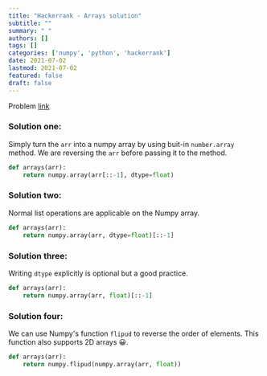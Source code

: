 ```yaml
---
title: "Hackerrank - Arrays solution"
subtitle: ""
summary: " "
authors: []
tags: []
categories: ['numpy', 'python', 'hackerrank']
date: 2021-07-02
lastmod: 2021-07-02
featured: false
draft: false
---
```

Problem [link](https://www.hackerrank.com/challenges/np-arrays/problem)

### Solution one:

Simply turn the `arr` into a numpy array by using buit-in `number.array` method. We are reversing the `arr` before passing it to the method.

```python
def arrays(arr):
    return numpy.array(arr[::-1], dtype=float)
```

### Solution two:

Normal list operations are applicable on the Numpy array.

```python
def arrays(arr):
    return numpy.array(arr, dtype=float)[::-1]
```

###  Solution three:

Writing `dtype` explicitly is optional but a good practice.

```python
def arrays(arr):
    return numpy.array(arr, float)[::-1]
```

### Solution four:

We can use Numpy's function `flipud` to reverse the order of elements. This function also supports 2D arrays 😀.

```python
def arrays(arr):
    return numpy.flipud(numpy.array(arr, float))
```